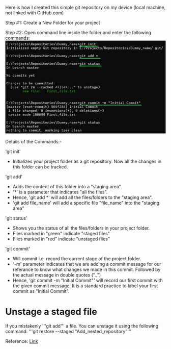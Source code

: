 Here is how I created this simple git repository on my device (local machine, not linked with GitHub.com)

Step #1: Create a New Folder for your project

Step #2: Open command line inside the folder and enter the following commands:
![alt text](Commands.png)

Details of the Commands:-

'git init' 
- Initializes your project folder as a git repository. Now all the changes in this folder can be tracked.

'git add' 
- Adds the content of this folder into a "staging area".
- '*' is a parameter that indicates "all the files". 
- Hence, 'git add *' will add all the files/folders to the "staging area".
- 'git add file_name' will add a specific file "file_name" into the "staging area"

'git status' 
- Shows you the status of all the files/folders in your project folder.
- Files marked in "green" indicate "staged files"
- Files marked in "red" indicate "unstaged files"

'git commit' 
- Will commit i.e. record the current stage of the project folder.
- '-m' parameter indicates that we are adding a commit message for our referance to know what changes we made in this commit. Followed by the actual message in double quotes ("_")
- Hence, 'git commit -m "Initial Commit"' will record our first commit with the given commit message. It is a standard practice to label your first commit as "Initial Commit".

# Unstage a staged file

If you mistakenly '''git add''' a file. You can unstage it using the following command:
'''git restore --staged "Add_nested_repository"'''

Reference: [Link](https://www.theserverside.com/blog/Coffee-Talk-Java-News-Stories-and-Opinions/git-unstage-file-all-index-commit-folder-add-delete)